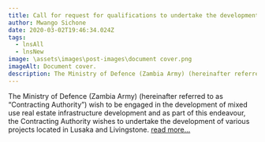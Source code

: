 ```yaml
---
title: Call for request for qualifications to undertake the development of Zambia army projects through Public Private Partnership (PPP) ZA/RFQ/PPP/01/2020
author: Mwango Sichone
date: 2020-03-02T19:46:34.024Z
tags:
  - lnsAll
  - lnsNew
image: \assets\images\post-images\document cover.png
imageAlt: Document cover.
description: The Ministry of Defence (Zambia Army) (hereinafter referred to as “Contracting Authority”) wish to be engaged in the development of mixed use real estate infrastructure development and as part of this endeavour,
---
```


<!--StartFragment-->

The Ministry of Defence (Zambia Army) (hereinafter referred to as “Contracting Authority”) wish to be engaged in the development of mixed use real estate infrastructure development and as part of this endeavour, the Contracting Authority wishes to undertake the development of various projects located in Lusaka and Livingstone. [read more...](/assets/documents/ZAMBIA-ARMY-LOT-PPP-PROJECTS-ADVERT-002.docx)

<!--EndFragment-->
